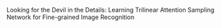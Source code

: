 Looking for the Devil in the Details: Learning Trilinear Attention Sampling Network for Fine-grained Image Recognition
